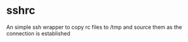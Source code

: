 # sshrc
An simple ssh wrapper to copy rc files to /tmp and source them as the connection is established
